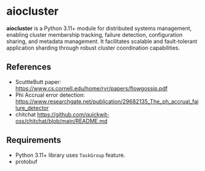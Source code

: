 # aiocluster

**aiocluster** is a Python 3.11+ module for distributed systems management, enabling cluster membership tracking, failure detection, configuration sharing, and metadata management. It facilitates scalable and fault-tolerant application sharding through robust cluster coordination capabilities.

## References

- ScuttleButt paper: <https://www.cs.cornell.edu/home/rvr/papers/flowgossip.pdf>
- Phi Accrual error detection: <https://www.researchgate.net/publication/29682135_The_ph_accrual_failure_detector>
- chitchat <https://github.com/quickwit-oss/chitchat/blob/main/README.md>

## Requirements

- Python 3.11+ library uses `TaskGroup` feature.
- protobuf
